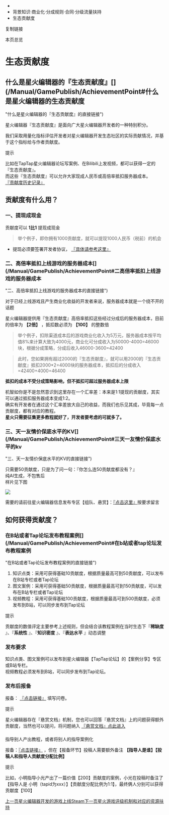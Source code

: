  * [](/)
  * 背景知识·商业化·分成规则·合同·分级流量扶持
  * 生态贡献度

复制链接

本页总览

# 生态贡献度

## 什么是星火编辑器的『生态贡献度』[​](/Manual/GamePublish/AchievementPoint#什么是星火编辑器的生态贡献度
"什么是星火编辑器的『生态贡献度』的直接链接")

星火编辑器『生态贡献度』是面向广大星火编辑器开发者的一种特别积分。

我们采取用量化指标评估开发者对星火编辑器开发生态社区的实际贡献情况，并基于这个指标给与作者贡献度。

提示

比如在TapTap星火编辑器论坛写案例、在Bilibili上发视频，都可以获得一定的『生态贡献度』。  
而这些『生态贡献度』可以允许大家现成人民币或高倍率抵扣服务器成本。  
[『贡献度历史记录』](https://docs.qq.com/sheet/DSlZ3a1lqSnlkSGtP?tab=BB08J2)

## 贡献度有什么用？[​](/Manual/GamePublish/AchievementPoint#贡献度有什么用 "贡献度有什么用？的直接链接")

### 一、提现成现金[​](/Manual/GamePublish/AchievementPoint#一提现成现金 "一、提现成现金的直接链接")

贡献度可以 **1比1** 提现成现金

> 举个例子，即你拥有1000贡献度，就可以提现1000人民币（税前）的机会

  * 提现必须要签署开发者协议， [『具体请参考这里』](https://doc.sce.xd.com/Manual/GamePublish/Contract)

### 二、高倍率抵扣上线游戏的服务器成本[​](/Manual/GamePublish/AchievementPoint#二高倍率抵扣上线游戏的服务器成本
"二、高倍率抵扣上线游戏的服务器成本的直接链接")

对于已经上线游戏且产生商业化收益的开发者来说，服务器成本就是一个绕不开的话题

星火编辑器提供用『生态贡献度』高倍率抵扣这些经过分成后的服务器成本，目前的倍率为 **【2倍】** ，抵扣数必须为 **【100】** 的整数倍

>
> 举个例子，扣除渠道成本后的游戏商业化收入为5万元，服务器成本按平均值8%来计算大致为4000元，商业化可分成收入为50000-4000=46000块，根据分成策略，分成后收入46000-3600=42400

>
> 此时，您如果拥有超过2000的『生态贡献度』，就可以用2000的『生态贡献度』抵扣2000*2=4000块的服务器成本，抵扣后的分成收入=42400+4000=46400

**抵扣的成本不受分成策略影响，但不抵扣可超过服务器成本上限**

机智如你是不是忽然意识到这里存在一个汇率差：本来是1:1提现的贡献度，其实可以通过抵扣服务器成本变成1:2。  
确实有开发者在通过这个汇率差放大自己的收益，而我们也乐见其成，毕竟每一点贡献度，都有对应的教程。  
**星火只需要征集更多教程就好了，开发者要考虑的可就多了。**

### 三、天一友情价保底水平的KV[​](/Manual/GamePublish/AchievementPoint#三天一友情价保底水平的kv
"三、天一友情价保底水平的KV的直接链接")

只需要50贡献度，只是为了问一句：『你怎么连50贡献度都没有？』  
纯AI生成，不包售后  
样片见下图

![](https://doc.sce.xd.com/assets/images/立绘一览-a20929a7af23557ca3ecc0103d6cbbf8.png)

需要的请前往星火编辑器信息发布专区【组队、悬赏】：[『点击这里』](https://docs.qq.com/sheet/DYkZUZ3hrRExlaHZL?tab=BB08J2)按要求留言

## 如何获得贡献度？[​](/Manual/GamePublish/AchievementPoint#如何获得贡献度 "如何获得贡献度？的直接链接")

### 在B站或者Tap论坛发布教程案例[​](/Manual/GamePublish/AchievementPoint#在b站或者tap论坛发布教程案例
"在B站或者Tap论坛发布教程案例的直接链接")

  1. 知识点类：采用可获得基础10贡献度，根据质量最高可到50贡献度，可以发布在B站专栏或者Tap论坛
  2. 图文案例：采用可获得基础50贡献度，根据质量最高可到150贡献度，可以发布在B站专栏或者Tap论坛
  3. 视频教程：采用可获得基础100贡献度，根据质量最高可到500贡献度，必须发布到B站，可以同步发布到Tap论坛

提示

贡献度的数值评定主要参考上述规则，但会结合该教程案例在当时生态下『**稀缺度** 』、『**系统性** 』、『**知识密度** 』、『**表达水平**
』动态调整

### 发布要求[​](/Manual/GamePublish/AchievementPoint#发布要求 "发布要求的直接链接")

知识点类、图文案例可以发布到星火编辑器【TapTap论坛】的【案例分享】专区或B站专栏。  
视频教程必须发布到B站，可以同步发布到Tap论坛。

### 发布后报备[​](/Manual/GamePublish/AchievementPoint#发布后报备 "发布后报备的直接链接")

报备： [『点击链接』](https://docs.qq.com/form/page/DYlBadFVvY1VQSGdC) 填写问卷。

提示

星火编辑器存在『悬赏文档』机制，您也可以回答『悬赏文档』上的问题获得额外贡献度，当然也可以提问，将问题纳入
[『悬赏文档』点此进入](https://docs.qq.com/sheet/DYkZUZ3hrRExlaHZL?tab=BB08J2)

###
指导别人产出教程，或者将别人的指导案例化[​](/Manual/GamePublish/AchievementPoint#指导别人产出教程或者将别人的指导案例化
"指导别人产出教程，或者将别人的指导案例化的直接链接")

报备：[『点击链接』](https://docs.qq.com/form/page/DYlBadFVvY1VQSGdC)
，但在【报备环节】投稿人需要额外备注 **【指导人是谁】【投稿人和指导人贡献度分配比例】**

提示

比如，小明指导小光产出了一篇价值【200】贡献度的案例，小光在投稿时备注了【指导人是
小明（tapid为xxx）】【贡献度分配比例为1:1】，最终俩人分别可以获得贡献度【100】

[上一页星火编辑器开发的游戏上线Steam](/Manual/GamePublish/Steam)[下一页星火游戏评级机制和对应的资源扶持](/Manual/DeveloperTasks/GameEvaluationCriteria)


